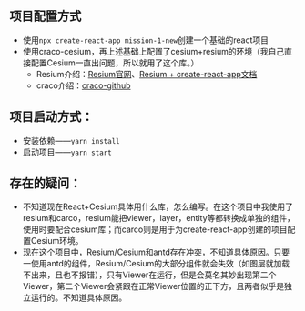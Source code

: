 ## 项目配置方式
- 使用`npx create-react-app mission-1-new`创建一个基础的react项目
- 使用craco-cesium，再上述基础上配置了cesium+resium的环境（我自己直接配置Cesium一直出问题，所以就用了这个库。）
    - Resium介绍：[Resium官网](https://resium.reearth.io/)、[Resium + create-react-app文档](https://resium.reearth.io/installation#1-create-react-app)  
    - craco介绍：[craco-github](https://github.com/reearth/craco-cesium#craco-cesium)
## 项目启动方式：
- 安装依赖——`yarn install`
- 启动项目——`yarn start`
## 存在的疑问：
- 不知道现在React+Cesium具体用什么库，怎么编写。在这个项目中我使用了resium和carco，resium能把viewer，layer，entity等都转换成单独的组件，使用时要配合cesium库；而carco则是用于为create-react-app创建的项目配置Cesium环境。
- 现在这个项目中，Resium/Cesium和antd存在冲突，不知道具体原因。只要一使用antd的组件，Resium/Cesium的大部分组件就会失效（如图层就加载不出来，且也不报错），只有Viewer在运行，但是会莫名其妙出现第二个Viewer，第二个Viewer会紧跟在正常Viewer位置的正下方，且两者似乎是独立运行的。不知道具体原因。
